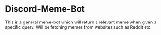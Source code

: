 # Discord-Meme-Bot

This is a general meme-bot which will return a relevant meme when given a specific query. Will be fetching memes from websites such as Reddit etc.
